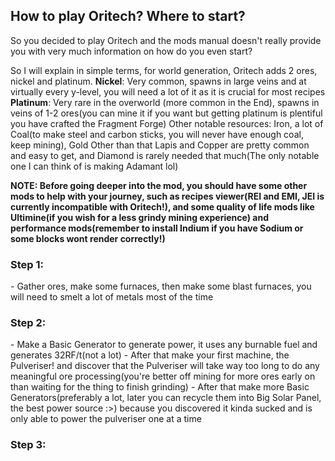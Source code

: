 <h2>How to play Oritech? Where to start?</h2>
So you decided to play Oritech and the mods manual doesn't really provide you with very much information on how do you even start?

So I will explain in simple terms, for world generation, Oritech adds 2 ores, nickel and platinum.
**Nickel**: Very common, spawns in large veins and at virtually every y-level, you will need a lot of it as it is crucial for most recipes
**Platinum**: Very rare in the overworld (more common in the End), spawns in veins of 1-2 ores(you can mine it if you want but getting platinum is plentiful you have crafted the Fragment Forge)
Other notable resources: Iron, a lot of Coal(to make steel and carbon sticks, you will never have enough coal, keep mining), Gold
Other than that Lapis and Copper are pretty common and easy to get, and Diamond is rarely needed that much(The only notable one I can think of is making Adamant lol)

**NOTE: Before going deeper into the mod, you should have some other mods to help with your journey, such as recipes viewer(REI and EMI, JEI is currently incompatible with Oritech!), and some quality of life mods like Ultimine(if you wish for a less grindy mining experience) and performance mods(remember to install Indium if you have Sodium or some blocks wont render correctly!)**

<h3>Step 1:</h3>
- Gather ores, make some furnaces, then make some blast furnaces, you will need to smelt a lot of metals most of the time
<h3>Step 2:</h3>
- Make a Basic Generator to generate power, it uses any burnable fuel and generates 32RF/t(not a lot)
- After that make your first machine, the Pulveriser! and discover that the Pulveriser will take way too long to do any meaningful ore processing(you're better off mining for more ores early on than waiting for the thing to finish grinding) 
- After that make more Basic Generators(preferably a lot, later you can recycle them into Big Solar Panel, the best power source :>) because you discovered it kinda sucked and is only able to power the pulveriser one at a time
<h3>Step 3:</h3>
